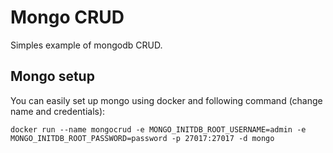 # Mongo CRUD

Simples example of mongodb CRUD.

## Mongo setup

You can easily set up mongo using docker and following command (change name and credentials):

```docker run --name mongocrud -e MONGO_INITDB_ROOT_USERNAME=admin -e MONGO_INITDB_ROOT_PASSWORD=password -p 27017:27017 -d mongo```
